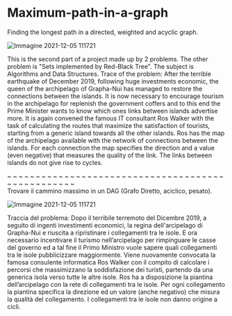 # Maximum-path-in-a-graph
Finding the longest path in a directed, weighted and acyclic graph.

![Immagine 2021-12-05 111721](https://user-images.githubusercontent.com/94131849/144742440-f35dae24-570f-47d1-8fc3-e39a559ee225.png)

This is the second part of a project made up by 2 problems. The other problem is "Sets implemented by Red-Black Tree". The subject is Algorithms and Data Structures.
Trace of the problem:
After the terrible earthquake of December 2019, following huge investments
economic, the queen of the archipelago of Grapha-Nui has managed to restore the
connections between the islands. It is now necessary to encourage tourism in the archipelago for
replenish the government coffers and to this end the Prime Minister wants to know which ones
links between islands advertise more. It is again convened
the famous IT consultant Ros Walker with the task of calculating the routes
that maximize the satisfaction of tourists, starting from a generic island towards
all the other islands. Ros has the map of the archipelago available with the network of
connections between the islands. For each connection the map specifies the direction and
a value (even negative) that measures the quality of the link. The links between
islands do not give rise to cycles.

~ ~ ~ ~ ~ ~ ~ ~ ~ ~ ~ ~ ~ ~ ~ ~ ~ ~ ~ ~ ~ ~ ~ ~ ~ ~ ~ ~ ~ ~ ~ ~ ~ ~ ~ ~ ~ ~ ~ ~ ~ ~ ~ ~ ~ ~ ~ ~ ~ ~  
Trovare il cammino massimo in un DAG (Grafo Diretto, aciclico, pesato).

![Immagine 2021-12-05 111721](https://user-images.githubusercontent.com/94131849/144742440-f35dae24-570f-47d1-8fc3-e39a559ee225.png)

Traccia del problema:
Dopo il terribile terremoto del Dicembre 2019, a seguito di ingenti investimenti
economici, la regina dell'arcipelago di Grapha-Nui e riuscita a ripristinare i
collegamenti tra le isole. E ora necessario incentivare il turismo nell’arcipelago per
rimpinguare le casse del governo ed a tal fine il Primo Ministro vuole sapere quali
collegamenti tra le isole pubblicizzare maggiormente. Viene nuovamente convocata
la famosa consulente informatica Ros Walker con il compito di calcolare i percorsi
che massimizzano la soddisfazione dei turisti, partendo da una generica isola verso
tutte le altre isole. Ros ha a disposizione la piantina dell’arcipelago con la rete di
collegamenti tra le isole. Per ogni collegamento la piantina specifica la direzione ed
un valore (anche negativo) che misura la qualità del collegamento. I collegamenti tra
le isole non danno origine a cicli.
